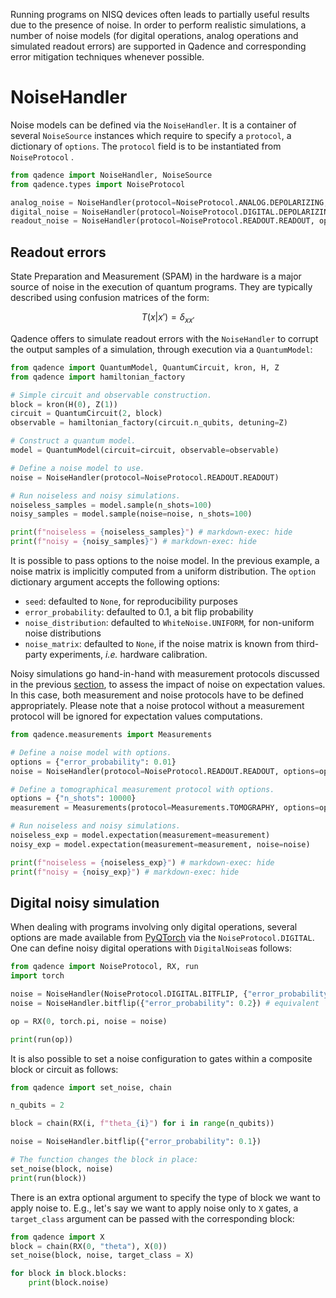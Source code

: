 Running programs on NISQ devices often leads to partially useful results due to the presence of noise.
In order to perform realistic simulations, a number of noise models (for digital operations, analog operations and simulated readout errors) are supported in Qadence and
corresponding error mitigation techniques whenever possible.

# NoiseHandler

Noise models can be defined via the `NoiseHandler`. It is a container of several `NoiseSource` instances which require to specify a `protocol`,
a dictionary of `options`. The `protocol` field is to be instantiated from `NoiseProtocol` .

```python exec="on" source="material-block" session="noise" result="json"
from qadence import NoiseHandler, NoiseSource
from qadence.types import NoiseProtocol

analog_noise = NoiseHandler(protocol=NoiseProtocol.ANALOG.DEPOLARIZING, options={"noise_probs": 0.1})
digital_noise = NoiseHandler(protocol=NoiseProtocol.DIGITAL.DEPOLARIZING, options={"error_probability": 0.1})
readout_noise = NoiseHandler(protocol=NoiseProtocol.READOUT.READOUT, options={"error_probability": 0.1, "seed": 0})
```

## Readout errors

State Preparation and Measurement (SPAM) in the hardware is a major source of noise in the execution of
quantum programs. They are typically described using confusion matrices of the form:

$$
T(x|x')=\delta_{xx'}
$$


Qadence offers to simulate readout errors with the `NoiseHandler` to corrupt the output
samples of a simulation, through execution via a `QuantumModel`:

```python exec="on" source="material-block" session="noise" result="json"
from qadence import QuantumModel, QuantumCircuit, kron, H, Z
from qadence import hamiltonian_factory

# Simple circuit and observable construction.
block = kron(H(0), Z(1))
circuit = QuantumCircuit(2, block)
observable = hamiltonian_factory(circuit.n_qubits, detuning=Z)

# Construct a quantum model.
model = QuantumModel(circuit=circuit, observable=observable)

# Define a noise model to use.
noise = NoiseHandler(protocol=NoiseProtocol.READOUT.READOUT)

# Run noiseless and noisy simulations.
noiseless_samples = model.sample(n_shots=100)
noisy_samples = model.sample(noise=noise, n_shots=100)

print(f"noiseless = {noiseless_samples}") # markdown-exec: hide
print(f"noisy = {noisy_samples}") # markdown-exec: hide
```

It is possible to pass options to the noise model. In the previous example, a noise matrix is implicitly computed from a
uniform distribution. The `option` dictionary argument accepts the following options:

- `seed`: defaulted to `None`, for reproducibility purposes
- `error_probability`: defaulted to 0.1, a bit flip probability
- `noise_distribution`: defaulted to `WhiteNoise.UNIFORM`, for non-uniform noise distributions
- `noise_matrix`: defaulted to `None`, if the noise matrix is known from third-party experiments, _i.e._ hardware calibration.

Noisy simulations go hand-in-hand with measurement protocols discussed in the previous [section](measurements.md), to assess the impact of noise on expectation values. In this case, both measurement and noise protocols have to be defined appropriately. Please note that a noise protocol without a measurement protocol will be ignored for expectation values computations.


```python exec="on" source="material-block" session="noise" result="json"
from qadence.measurements import Measurements

# Define a noise model with options.
options = {"error_probability": 0.01}
noise = NoiseHandler(protocol=NoiseProtocol.READOUT.READOUT, options=options)

# Define a tomographical measurement protocol with options.
options = {"n_shots": 10000}
measurement = Measurements(protocol=Measurements.TOMOGRAPHY, options=options)

# Run noiseless and noisy simulations.
noiseless_exp = model.expectation(measurement=measurement)
noisy_exp = model.expectation(measurement=measurement, noise=noise)

print(f"noiseless = {noiseless_exp}") # markdown-exec: hide
print(f"noisy = {noisy_exp}") # markdown-exec: hide
```

## Digital noisy simulation

When dealing with programs involving only digital operations, several options are made available from [PyQTorch](https://pasqal-io.github.io/pyqtorch/latest/noise/) via the `NoiseProtocol.DIGITAL`. One can define noisy digital operations with `DigitalNoise`as follows:

```python exec="on" source="material-block" session="noise" result="json"
from qadence import NoiseProtocol, RX, run
import torch

noise = NoiseHandler(NoiseProtocol.DIGITAL.BITFLIP, {"error_probability": 0.2})
noise = NoiseHandler.bitflip({"error_probability": 0.2}) # equivalent

op = RX(0, torch.pi, noise = noise)

print(run(op))
```

It is also possible to set a noise configuration to gates within a composite block or circuit as follows:

```python exec="on" source="material-block" session="noise" result="json"
from qadence import set_noise, chain

n_qubits = 2

block = chain(RX(i, f"theta_{i}") for i in range(n_qubits))

noise = NoiseHandler.bitflip({"error_probability": 0.1})

# The function changes the block in place:
set_noise(block, noise)
print(run(block))
```

There is an extra optional argument to specify the type of block we want to apply noise to. E.g., let's say we want to apply noise only to `X` gates, a `target_class` argument can be passed with the corresponding block:

```python exec="on" source="material-block" session="noise" result="json"
from qadence import X
block = chain(RX(0, "theta"), X(0))
set_noise(block, noise, target_class = X)

for block in block.blocks:
    print(block.noise)
```
